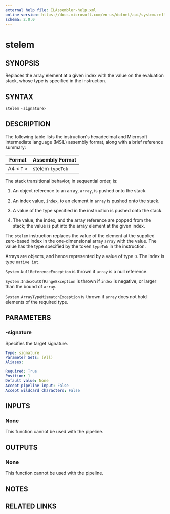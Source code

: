 ```yaml
---
external help file: ILAssembler-help.xml
online version: https://docs.microsoft.com/en-us/dotnet/api/system.reflection.emit.opcodes.stelem
schema: 2.0.0
---
```


# stelem

## SYNOPSIS

Replaces the array element at a given index with the value on the evaluation stack, whose type is specified in the instruction.

## SYNTAX

```powershell
stelem <signature>
```

## DESCRIPTION

The following table lists the instruction's hexadecimal and Microsoft intermediate language (MSIL) assembly format, along with a brief reference summary:

| Format     | Assembly Format  |
| ---------- | ---------------- |
| A4 < `T` > | stelem `typeTok` |

 The stack transitional behavior, in sequential order, is:

1.  An object reference to an array, `array`, is pushed onto the stack.

2.  An index value, `index`, to an element in `array` is pushed onto the stack.

3.  A value of the type specified in the instruction is pushed onto the stack.

4.  The value, the index, and the array reference are popped from the stack; the value is put into the array element at the given index.

 The `stelem` instruction replaces the value of the element at the supplied zero-based index in the one-dimensional array `array` with the value. The value has the type specified by the token `typeTok` in the instruction.

 Arrays are objects, and hence represented by a value of type `O`. The index is type `native int`.

 `System.NullReferenceException` is thrown if `array` is a null reference.

 `System.IndexOutOfRangeException` is thrown if `index` is negative, or larger than the bound of `array`.

 `System.ArrayTypeMismatchException` is thrown if `array` does not hold elements of the required type.

## PARAMETERS

### -signature

Specifies the target signature.

```yaml
Type: signature
Parameter Sets: (All)
Aliases:

Required: True
Position: 1
Default value: None
Accept pipeline input: False
Accept wildcard characters: False
```

## INPUTS

### None

This function cannot be used with the pipeline.

## OUTPUTS

### None

This function cannot be used with the pipeline.

## NOTES

## RELATED LINKS

